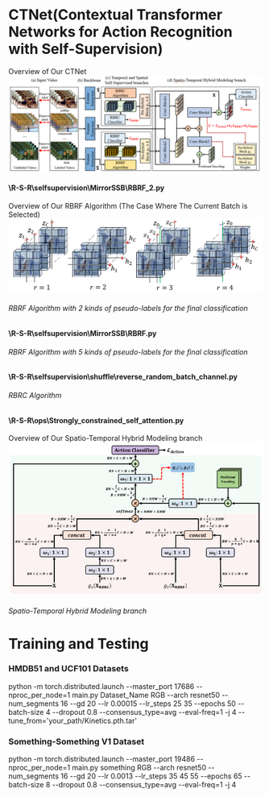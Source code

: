 # CTNet(Contextual Transformer Networks for Action Recognition with Self-Supervision)
Overview of Our CTNet
![Overview of Our CTNet](https://github.com/ZhangHerman/R-S-R/blob/main/R-S-R.PNG)
#### \R-S-R\selfsupervision\MirrorSSB\RBRF_2.py
Overview of Our RBRF Algorithm (The Case Where The Current Batch is Selected)
![Overview of Our RBRF Algorithm in Self-Supervised Spatial Representation Learning Module(The Case Where The Current Batch is Selected)](https://github.com/ZhangHerman/R-S-R/blob/main/RBRF.PNG)
###### RBRF Algorithm with 2 kinds of pseudo-labels for the final classification
#### \R-S-R\selfsupervision\MirrorSSB\RBRF.py
###### RBRF Algorithm with 5 kinds of pseudo-labels for the final classification
#### \R-S-R\selfsupervision\shuffle\reverse_random_batch_channel.py
###### RBRC Algorithm
#### \R-S-R\ops\Strongly_constrained_self_attention.py
Overview of Our Spatio-Temporal Hybrid Modeling branch
![Overview of Our Spatio-Temporal Contextual Transformer Module](https://github.com/ZhangHerman/R-S-R/blob/main/STHM.PNG)
###### Spatio-Temporal Hybrid Modeling branch

# Training and Testing

### HMDB51 and UCF101 Datasets

python -m torch.distributed.launch --master_port 17686  --nproc_per_node=1 main.py Dataset_Name RGB --arch resnet50  --num_segments 16 --gd 20 --lr 0.00015 --lr_steps 25 35 --epochs 50 --batch-size 4 --dropout 0.8 --consensus_type=avg --eval-freq=1 -j 4 --tune_from='your_path/Kinetics.pth.tar'

### Something-Something V1 Dataset

python -m torch.distributed.launch --master_port 19486  --nproc_per_node=1 main.py something RGB --arch resnet50  --num_segments 16 --gd 20 --lr 0.0013 --lr_steps 35 45 55 --epochs 65 --batch-size 8 --dropout 0.8 --consensus_type=avg --eval-freq=1 -j 4
